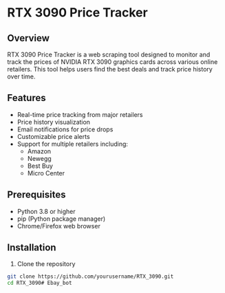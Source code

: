 # RTX 3090 Price Tracker

## Overview
RTX 3090 Price Tracker is a web scraping tool designed to monitor and track the prices of NVIDIA RTX 3090 graphics cards across various online retailers. This tool helps users find the best deals and track price history over time.

## Features
- Real-time price tracking from major retailers
- Price history visualization
- Email notifications for price drops
- Customizable price alerts
- Support for multiple retailers including:
  - Amazon
  - Newegg
  - Best Buy
  - Micro Center

## Prerequisites
- Python 3.8 or higher
- pip (Python package manager)
- Chrome/Firefox web browser

## Installation

1. Clone the repository
```bash
git clone https://github.com/yourusername/RTX_3090.git
cd RTX_3090# Ebay_bot
